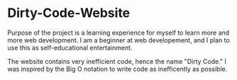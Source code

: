 # Dirty-Code-Website

Purpose of the project is a learning experience for myself to learn more and more web development. I am a beginner at web developement, 
and I plan to use this as self-educational entertainment.

The website contains very inefficient code, hence the name "Dirty Code." I was inspired by the Big O notation to write code as inefficently as possible.
